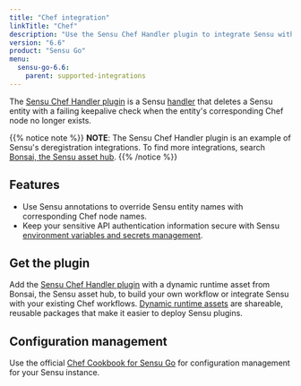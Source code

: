 ```yaml
---
title: "Chef integration"
linkTitle: "Chef"
description: "Use the Sensu Chef Handler plugin to integrate Sensu with your existing Chef workflows. Read about the features of Sensu's Chef integration and learn how to get the plugin."
version: "6.6"
product: "Sensu Go"
menu: 
  sensu-go-6.6:
    parent: supported-integrations
---
```


The [Sensu Chef Handler plugin][4] is a Sensu [handler][1] that deletes a Sensu entity with a failing keepalive check when the entity's corresponding Chef node no longer exists.

{{% notice note %}}
**NOTE**: The Sensu Chef Handler plugin is an example of Sensu's deregistration integrations.
To find more integrations, search [Bonsai, the Sensu asset hub](https://bonsai.sensu.io/).
{{% /notice %}}

## Features

- Use Sensu annotations to override Sensu entity names with corresponding Chef node names.
- Keep your sensitive API authentication information secure with Sensu [environment variables and secrets management][6].

## Get the plugin

Add the [Sensu Chef Handler plugin][4] with a dynamic runtime asset from Bonsai, the Sensu asset hub, to build your own workflow or integrate Sensu with your existing Chef workflows.
[Dynamic runtime assets][5] are shareable, reusable packages that make it easier to deploy Sensu plugins.

## Configuration management

Use the official [Chef Cookbook for Sensu Go][3] for configuration management for your Sensu instance.


[1]: ../../../observability-pipeline/observe-process/handlers/
[2]: ../../../observability-pipeline/observe-process/handler-templates/
[3]: https://supermarket.chef.io/cookbooks/sensu-go
[4]: https://bonsai.sensu.io/assets/sensu/sensu-chef-handler
[5]: ../../assets
[6]: ../../../operations/manage-secrets/
